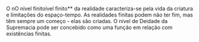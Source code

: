 ﻿O nO nível finitoível finito** da realidade caracteriza-se pela vida da criatura e limitações do espaço-tempo. As realidades finitas podem não ter fim, mas têm sempre um começo - elas são criadas. O nível de  Deidade da Supremacia pode ser concebido como uma função em relação com existências finitas.